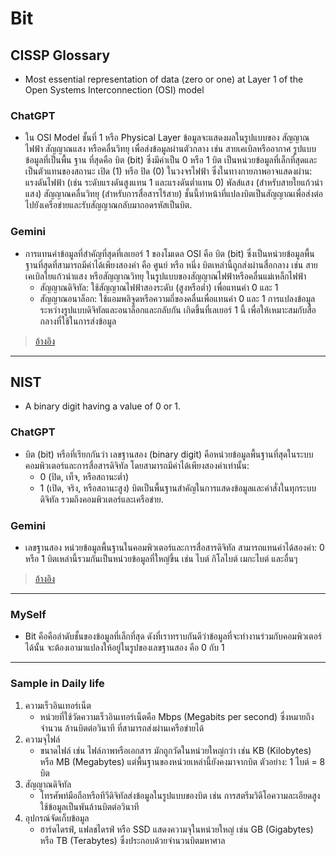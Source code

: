 # **Bit**

## CISSP Glossary

- Most essential representation of data (zero or one) at Layer 1 of the Open Systems Interconnection (OSI) model

### ChatGPT
- ใน OSI Model ชั้นที่ 1 หรือ Physical Layer ข้อมูลจะแสดงผลในรูปแบบของ สัญญาณไฟฟ้า สัญญาณแสง หรือคลื่นวิทยุ เพื่อส่งข้อมูลผ่านตัวกลาง เช่น สายเคเบิลหรืออากาศ รูปแบบข้อมูลที่เป็นพื้น ฐาน ที่สุดคือ บิต (bit) ซึ่งมีค่าเป็น 0 หรือ 1 บิต เป็นหน่วยข้อมูลที่เล็กที่สุดและเป็นตัวแทนของสถานะ เปิด (1) หรือ ปิด (0) ในวงจรไฟฟ้า ซึ่งในทางกายภาพอาจแสดงผ่าน:
   แรงดันไฟฟ้า (เช่น ระดับแรงดันสูงแทน 1 และแรงดันต่ำแทน 0)
   พัลส์แสง (สำหรับสายใยแก้วนำแสง)
   สัญญาณคลื่นวิทยุ (สำหรับการสื่อสารไร้สาย)
ชั้นนี้ทำหน้าที่แปลงบิตเป็นสัญญาณเพื่อส่งต่อไปยังเครือข่ายและรับสัญญาณกลับมาถอดรหัสเป็นบิต.

### Gemini
- การแทนค่าข้อมูลที่สำคัญที่สุดที่เลเยอร์ 1 ของโมเดล OSI คือ บิต (bit) ซึ่งเป็นหน่วยข้อมูลพื้นฐานที่สุดที่สามารถมีค่าได้เพียงสองค่า คือ ศูนย์ หรือ หนึ่ง
  บิตเหล่านี้ถูกส่งผ่านสื่อกลาง เช่น สายเคเบิลใยแก้วนำแสง หรือสัญญาณวิทยุ ในรูปแบบของสัญญาณไฟฟ้าหรือคลื่นแม่เหล็กไฟฟ้า
  - สัญญาณดิจิทัล: ใช้สัญญาณไฟฟ้าสองระดับ (สูงหรือต่ำ) เพื่อแทนค่า 0 และ 1
  - สัญญาณอนาล็อก: ใช้แอมพลิจูดหรือความถี่ของคลื่นเพื่อแทนค่า 0 และ 1
  การแปลงข้อมูลระหว่างรูปแบบดิจิทัลและอนาล็อกและกลับกัน เกิดขึ้นที่เลเยอร์ 1 นี้ เพื่อให้เหมาะสมกับสื่อกลางที่ใช้ในการส่งข้อมูล

> [อ้างอิง](https://www.isc2.org/certifications/cissp/cissp-student-glossary)

---

## **NIST**

- A binary digit having a value of 0 or 1.

### ChatGPT
- บิต (bit) หรือที่เรียกกันว่า เลขฐานสอง (binary digit) คือหน่วยข้อมูลพื้นฐานที่สุดในระบบคอมพิวเตอร์และการสื่อสารดิจิทัล โดยสามารถมีค่าได้เพียงสองค่าเท่านั้น:
  - 0 (ปิด, เท็จ, หรือสถานะต่ำ)
  - 1 (เปิด, จริง, หรือสถานะสูง)
  บิตเป็นพื้นฐานสำคัญในการแสดงข้อมูลและคำสั่งในทุกระบบดิจิทัล รวมถึงคอมพิวเตอร์และเครือข่าย.

### Gemini
- เลขฐานสอง หน่วยข้อมูลพื้นฐานในคอมพิวเตอร์และการสื่อสารดิจิทัล สามารถแทนค่าได้สองค่า: 0 หรือ 1 บิตเหล่านี้รวมกันเป็นหน่วยข้อมูลที่ใหญ่ขึ้น เช่น ไบต์ กิโลไบต์ เมกะไบต์ และอื่นๆ  

> [อ้างอิง](https://csrc.nist.gov/glossary/term/bit)

---

### MySelf
- Bit คือคือลำดับชั้นของข้อมูลที่เล็กที่สุด ดังที่เราทราบกันดีว่าข้อมูลที่จะทำงานร่วมกับคอมพิวเตอร์ได้นั้น จะต้องเอามาแปลงให้อยู่ในรูปของเลขฐานสอง คือ 0 กับ 1

---

### Sample in Daily life

1. ความเร็วอินเทอร์เน็ต
   - หน่วยที่ใช้วัดความเร็วอินเทอร์เน็ตคือ Mbps (Megabits per second) ซึ่งหมายถึงจำนวน ล้านบิตต่อวินาที ที่สามารถส่งผ่านเครือข่ายได้
2. ความจุไฟล์
   - ขนาดไฟล์ เช่น ไฟล์ภาพหรือเอกสาร มักถูกวัดในหน่วยใหญ่กว่า เช่น KB (Kilobytes) หรือ MB (Megabytes) แต่พื้นฐานของหน่วยเหล่านี้ยังคงมาจากบิต
     ตัวอย่าง: 1 ไบต์ = 8 บิต
3. สัญญาณดิจิทัล
   - โทรศัพท์มือถือหรือทีวีดิจิทัลส่งข้อมูลในรูปแบบของบิต เช่น การสตรีมวิดีโอความละเอียดสูงใช้ข้อมูลเป็นพันล้านบิตต่อวินาที
4. อุปกรณ์จัดเก็บข้อมูล
   - ฮาร์ดไดรฟ์, แฟลชไดรฟ์ หรือ SSD แสดงความจุในหน่วยใหญ่ เช่น GB (Gigabytes) หรือ TB (Terabytes) ซึ่งประกอบด้วยจำนวนบิตมหาศาล
